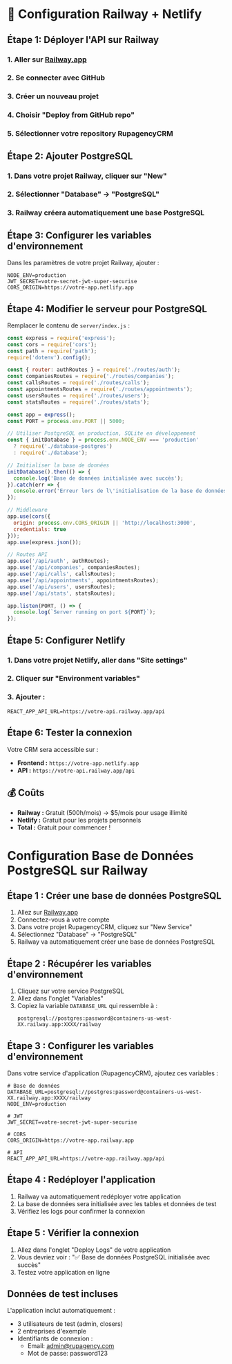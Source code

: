 # 🚀 Configuration Railway + Netlify

## Étape 1: Déployer l'API sur Railway

### 1. Aller sur [Railway.app](https://railway.app)
### 2. Se connecter avec GitHub
### 3. Créer un nouveau projet
### 4. Choisir "Deploy from GitHub repo"
### 5. Sélectionner votre repository RupagencyCRM

## Étape 2: Ajouter PostgreSQL

### 1. Dans votre projet Railway, cliquer sur "New"
### 2. Sélectionner "Database" → "PostgreSQL"
### 3. Railway créera automatiquement une base PostgreSQL

## Étape 3: Configurer les variables d'environnement

Dans les paramètres de votre projet Railway, ajouter :

```
NODE_ENV=production
JWT_SECRET=votre-secret-jwt-super-securise
CORS_ORIGIN=https://votre-app.netlify.app
```

## Étape 4: Modifier le serveur pour PostgreSQL

Remplacer le contenu de `server/index.js` :

```javascript
const express = require('express');
const cors = require('cors');
const path = require('path');
require('dotenv').config();

const { router: authRoutes } = require('./routes/auth');
const companiesRoutes = require('./routes/companies');
const callsRoutes = require('./routes/calls');
const appointmentsRoutes = require('./routes/appointments');
const usersRoutes = require('./routes/users');
const statsRoutes = require('./routes/stats');

const app = express();
const PORT = process.env.PORT || 5000;

// Utiliser PostgreSQL en production, SQLite en développement
const { initDatabase } = process.env.NODE_ENV === 'production' 
  ? require('./database-postgres')
  : require('./database');

// Initialiser la base de données
initDatabase().then(() => {
  console.log('Base de données initialisée avec succès');
}).catch(err => {
  console.error('Erreur lors de l\'initialisation de la base de données:', err);
});

// Middleware
app.use(cors({
  origin: process.env.CORS_ORIGIN || 'http://localhost:3000',
  credentials: true
}));
app.use(express.json());

// Routes API
app.use('/api/auth', authRoutes);
app.use('/api/companies', companiesRoutes);
app.use('/api/calls', callsRoutes);
app.use('/api/appointments', appointmentsRoutes);
app.use('/api/users', usersRoutes);
app.use('/api/stats', statsRoutes);

app.listen(PORT, () => {
  console.log(`Server running on port ${PORT}`);
});
```

## Étape 5: Configurer Netlify

### 1. Dans votre projet Netlify, aller dans "Site settings"
### 2. Cliquer sur "Environment variables"
### 3. Ajouter :

```
REACT_APP_API_URL=https://votre-api.railway.app/api
```

## Étape 6: Tester la connexion

Votre CRM sera accessible sur :
- **Frontend :** `https://votre-app.netlify.app`
- **API :** `https://votre-api.railway.app/api`

## 💰 Coûts

- **Railway :** Gratuit (500h/mois) → $5/mois pour usage illimité
- **Netlify :** Gratuit pour les projets personnels
- **Total :** Gratuit pour commencer ! 

# Configuration Base de Données PostgreSQL sur Railway

## Étape 1 : Créer une base de données PostgreSQL

1. Allez sur [Railway.app](https://railway.app)
2. Connectez-vous à votre compte
3. Dans votre projet RupagencyCRM, cliquez sur "New Service"
4. Sélectionnez "Database" → "PostgreSQL"
5. Railway va automatiquement créer une base de données PostgreSQL

## Étape 2 : Récupérer les variables d'environnement

1. Cliquez sur votre service PostgreSQL
2. Allez dans l'onglet "Variables"
3. Copiez la variable `DATABASE_URL` qui ressemble à :
   ```
   postgresql://postgres:password@containers-us-west-XX.railway.app:XXXX/railway
   ```

## Étape 3 : Configurer les variables d'environnement

Dans votre service d'application (RupagencyCRM), ajoutez ces variables :

```env
# Base de données
DATABASE_URL=postgresql://postgres:password@containers-us-west-XX.railway.app:XXXX/railway
NODE_ENV=production

# JWT
JWT_SECRET=votre-secret-jwt-super-securise

# CORS
CORS_ORIGIN=https://votre-app.railway.app

# API
REACT_APP_API_URL=https://votre-app.railway.app/api
```

## Étape 4 : Redéployer l'application

1. Railway va automatiquement redéployer votre application
2. La base de données sera initialisée avec les tables et données de test
3. Vérifiez les logs pour confirmer la connexion

## Étape 5 : Vérifier la connexion

1. Allez dans l'onglet "Deploy Logs" de votre application
2. Vous devriez voir : "✅ Base de données PostgreSQL initialisée avec succès"
3. Testez votre application en ligne

## Données de test incluses

L'application inclut automatiquement :
- 3 utilisateurs de test (admin, closers)
- 2 entreprises d'exemple
- Identifiants de connexion :
  - Email: admin@rupagency.com
  - Mot de passe: password123 